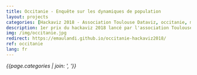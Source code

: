 ```yaml
---
title: Occitanie - Enquête sur les dynamiques de population
layout: projects
categories: [Hackaviz 2018 - Association Toulouse Dataviz, occitanie, map, D3.js]
description: 1er prix du hackaviz 2018 lancé par l'association Toulouse Dataviz. A partir de données sur la population entre 1968 et 2014, enquêtons sur les dynamiques d'évolution sur le territoire. 
img: /img/occitanie.jpg
redirect: https://emaulandi.github.io/occitanie-hackaviz2018/
ref: occitanie
lang: fr
---
```

*{{page.categories | join: ', '}}*



